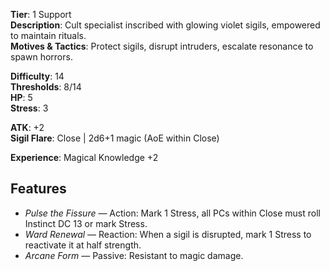 **Tier**: 1 Support  
**Description**: Cult specialist inscribed with glowing violet sigils, empowered to maintain rituals.  
**Motives & Tactics**: Protect sigils, disrupt intruders, escalate resonance to spawn horrors.  

**Difficulty**: 14  
**Thresholds**: 8/14  
**HP**: 5  
**Stress**: 3  

**ATK**: +2  
**Sigil Flare**: Close | 2d6+1 magic (AoE within Close)  

**Experience**: Magical Knowledge +2  

## Features
- *Pulse the Fissure* — Action: Mark 1 Stress, all PCs within Close must roll Instinct DC 13 or mark Stress.  
- *Ward Renewal* — Reaction: When a sigil is disrupted, mark 1 Stress to reactivate it at half strength.  
- *Arcane Form* — Passive: Resistant to magic damage.  
